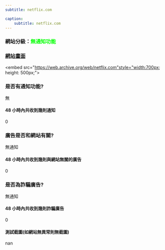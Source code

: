 ```yaml
---
subtitle: netflix.com

caption:
	subtitle: netflix.com
---
```


<h3>網站分級：<font color="#00FF00">無通知功能</font></h3>

### [網站畫面](netflix.com)
<embed src="https://web.archive.org/web/netflix.com"style="width:700px; height: 500px;">

### 是否有通知功能?
無

#### 48 小時內共收到幾則通知
0

### 廣告是否和網站有關?
無通知

#### 48 小時內共收到幾則與網站無關的廣告
0

### 是否為詐騙廣告?
無通知

#### 48 小時內共收到幾則詐騙廣告
0

#### 測試截圖(如網站無異常則無截圖)
nan

